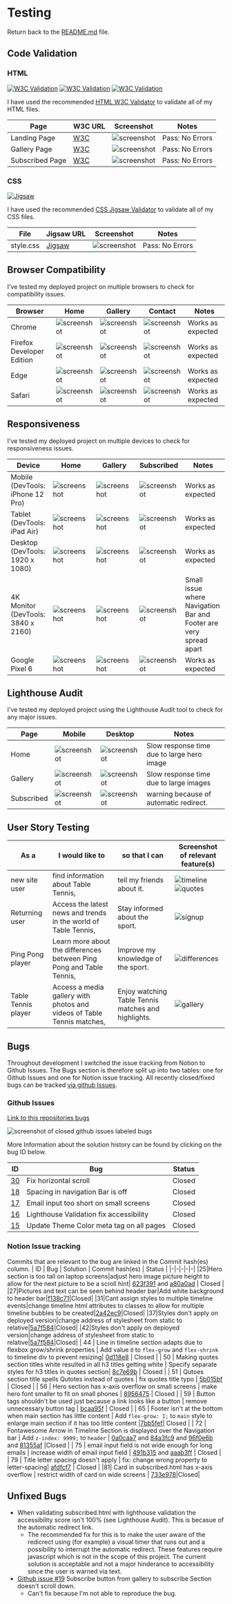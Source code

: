 # Testing

Return back to the [README.md](README.md) file.

## Code Validation

### HTML
[![W3C Validation](https://img.shields.io/w3c-validation/html?targetUrl=https%3A%2F%2Fbenschaf.github.io%2Ftabletennis-vs-pingpong%2F&label=w3c%20-%20index.html)](https://validator.w3.org/nu/?doc=https%3A%2F%2Fbenschaf.github.io%2Ftabletennis-vs-pingpong%2Findex.html)
[![W3C Validation](https://img.shields.io/w3c-validation/html?targetUrl=https%3A%2F%2Fbenschaf.github.io%2Ftabletennis-vs-pingpong%2Fgallery.html&label=w3c%20-%20gallery.html)](https://validator.w3.org/nu/?doc=https%3A%2F%2Fbenschaf.github.io%2Ftabletennis-vs-pingpong%2Fgallery.html)
[![W3C Validation](https://img.shields.io/w3c-validation/html?targetUrl=https%3A%2F%2Fbenschaf.github.io%2Ftabletennis-vs-pingpong%2Fsubscribed.html&label=w3c%20-%20subscribed.html)](https://validator.w3.org/nu/?doc=https%3A%2F%2Fbenschaf.github.io%2Ftabletennis-vs-pingpong%2Fsubscribed.html)

I have used the recommended [HTML W3C Validator](https://validator.w3.org) to validate all of my HTML files.

| Page | W3C URL | Screenshot | Notes |
| --- | --- | --- | --- |
| Landing Page | [W3C](https://validator.w3.org/nu/?doc=https%3A%2F%2Fbenschaf.github.io%2Ftabletennis-vs-pingpong%2Findex.html) | ![screenshot](documentation/images/testing/w3c-index-test.png) | Pass: No Errors |
| Gallery Page | [W3C](https://validator.w3.org/nu/?doc=https%3A%2F%2Fbenschaf.github.io%2Ftabletennis-vs-pingpong%2Fgallery.html) | ![screenshot](documentation/images/testing/w3c-gallery-test.png) | Pass: No Errors |
| Subscribed Page | [W3C](https://validator.w3.org/nu/?doc=https%3A%2F%2Fbenschaf.github.io%2Ftabletennis-vs-pingpong%2Fsubscribed.html) | ![screenshot](documentation/images/testing/w3c-subscribed-test.png) | Pass: No Errors |

### CSS

[![Jigsaw](http://jigsaw.w3.org/css-validator/images/vcss-blue)](http://jigsaw.w3.org/css-validator/validator?lang=de&profile=css3svg&uri=https%3A%2F%2Fbenschaf.github.io%2Ftabletennis-vs-pingpong%2F&usermedium=all&vextwarning=true&warning=1
)

I have used the recommended [CSS Jigsaw Validator](https://jigsaw.w3.org/css-validator) to validate all of my CSS files.

| File | Jigsaw URL | Screenshot | Notes |
| --- | --- | --- | --- |
| style.css | [Jigsaw](https://jigsaw.w3.org/css-validator/validator?uri=https%3A%2F%2Fbenschaf.github.io%2Ftabletennis-vs-pingpong) | ![screenshot](documentation/images/testing/jigsaw-style.test.png) | Pass: No Errors |

## Browser Compatibility

I've tested my deployed project on multiple browsers to check for compatibility issues.

| Browser | Home | Gallery | Contact | Notes |
| --- | --- | --- | --- | --- |
| Chrome | ![screenshot](documentation/images/testing/browser-chrome-home.png) | ![screenshot](documentation/images/testing/browser-chrome-gallery.png) | ![screenshot](documentation/images/testing/browser-chrome-subscribed.png) | Works as expected |
| Firefox Developer Edition | ![screenshot](documentation/images/testing/browser-firefox-home.png) | ![screenshot](documentation/images/testing/browser-firefox-gallery.png) | ![screenshot](documentation/images/testing/browser-firefox-subscribed.png) | Works as expected |
| Edge | ![screenshot](documentation/images/testing/browser-edge-home.png) | ![screenshot](documentation/images/testing/browser-edge-gallery.png) | ![screenshot](documentation/images/testing/browser-edge-subscribed.png) | Works as expected |
| Safari | ![screenshot](documentation/images/testing/browser-safari-home.png) | ![screenshot](documentation/images/testing/browser-safari-gallery.png) | ![screenshot](documentation/images/testing/browser-safari-subscribed.png) | Works as expected |

## Responsiveness

I've tested my deployed project on multiple devices to check for responsiveness issues.

| Device | Home | Gallery | Subscribed | Notes |
| --- | --- | --- | --- | --- |
| Mobile (DevTools: iPhone 12 Pro) | ![screenshot](documentation/images/testing/responsive-mobile-home.png) | ![screenshot](documentation/images/testing/responsive-mobile-gallery.png) | ![screenshot](documentation/images/testing/responsive-mobile-subscribed.png) | Works as expected |
| Tablet (DevTools: iPad Air) | ![screenshot](documentation/images/testing/responsive-tablet-home.png) | ![screenshot](documentation/images/testing/responsive-tablet-gallery.png) | ![screenshot](documentation/images/testing/responsive-tablet-subscribed.png) |  Works as expected |
| Desktop (DevTools: 1920 x 1080) | ![screenshot](documentation/images/testing/responsive-desktop-home.png) | ![screenshot](documentation/images/testing/responsive-desktop-gallery.png) | ![screenshot](documentation/images/testing/responsive-desktop-subscribed.png) | Works as expected |
| 4K Monitor (DevTools: 3840 x 2160) | ![screenshot](documentation/images/testing/responsive-4k-home.png) | ![screenshot](documentation/images/testing/responsive-4k-gallery.png) | ![screenshot](documentation/images/testing/responsive-4k-subscribed.png) | Small issue where Navigation Bar and Footer are very spread apart |
| Google Pixel 6 | ![screenshot](documentation/images/testing/responsive-pixel-home.png) | ![screenshot](documentation/images/testing/responsive-pixel-gallery.png) | ![screenshot](documentation/images/testing/responsive-pixel-subscribed.png) | Works as expected |

## Lighthouse Audit

I've tested my deployed project using the Lighthouse Audit tool to check for any major issues.

| Page | Mobile | Desktop | Notes |
| --- | --- | --- | --- |
| Home | ![screenshot](documentation/images/testing/lighthouse-home-mobile.png) | ![screenshot](documentation/images/testing/lighthouse-home-desktop.png) | Slow response time due to large hero image  |
| Gallery | ![screenshot](documentation/images/testing/lighthouse-gallery-mobile.png) | ![screenshot](documentation/images/testing/lighthouse-gallery-desktop.png) | Slow response time due to large images |
| Subscribed | ![screenshot](documentation/images/testing/lighthouse-subscribed-mobile.png) | ![screenshot](documentation/images/testing/lighthouse-subscribed-desktop.png) | warning because of automatic redirect. |

## User Story Testing

|As a|I would like to|so that I can|Screenshot of relevant feature(s)|
|-|-|-|-|
|new site user|find information about Table Tennis,|tell my friends about it.|![timeline](documentation/images/screenshots/screenshot-timeline.png) ![quotes](documentation/images/screenshots/screencast-quotes-slider.gif)
|Returning user|Access the latest news and trends in the world of Table Tennis,|Stay informed about the sport.|![signup](documentation/images/screenshots/screenshot-signup.png)|
|Ping Pong player|Learn more about the differences between Ping Pong and Table Tennis,|Improve my knowledge of the sport.|![differences](documentation/images/screenshots/screenshot-differences.png)
|Table Tennis player|Access a media gallery with photos and videos of Table Tennis matches,|Enjoy watching Table Tennis matches and highlights.|![gallery](documentation/images/screenshots/screencast-gallery.gif) |

## Bugs

Throughout development I switched the issue tracking from Notion to Github Issues. The Bugs section is therefore split up into two tables: one for Github Issues and one for Notion issue tracking.
All recently closed/fixed bugs can be tracked [via github Issues](https://github.com/benschaf/tabletennis-vs-pingpong/issues?q=is%3Aissue+is%3Aclosed).

### Github Issues

[Link to this repositories bugs](https://github.com/benschaf/tabletennis-vs-pingpong/issues?q=is%3Aissue+is%3Aclosed+label%3Abug)

![screenshot of closed github issues labeled bugs](documentation/images/testing/issues-isclosed-labelbug.png)

More Information about the solution history can be found by clicking on the bug ID below.

| **ID** | **Bug** | **Status** |
| --- | --- | --- |
| [30](https://github.com/benschaf/tabletennis-vs-pingpong/issues/30) | Fix horizontal scroll | Closed |
| [18](https://github.com/benschaf/tabletennis-vs-pingpong/issues/18) | Spacing in navigation Bar is off | Closed |
| [17](https://github.com/benschaf/tabletennis-vs-pingpong/issues/17) | Email input too short on small screens | Closed |
| [16](https://github.com/benschaf/tabletennis-vs-pingpong/issues/16) | Lighthouse Validation fix accessibility | Closed |
| [15](https://github.com/benschaf/tabletennis-vs-pingpong/issues/15) | Update Theme Color meta tag on all pages | Closed |

### Notion Issue tracking
Commits that are relevant to the bug are linked in the Commit hash(es) column.
| ID | Bug | Solution | Commit hash(es) | Status |
|-|-|-|-|-|
|25|Hero section is too tall on laptop screens|adjust hero image picture height to allow for the next picture to be a scroll hint| [623f391](/../../commit/623f3910ba16ebd2d04c164753fd70557f394558) and [a80a0ad](/../../commit/a80a0ad2bf6077d61da9c1f84a061a597b065db0) | Closed |
|27|Pictures and text can be seen behind header bar|Add white background to header bar|[f138c71](/../../commit/f138c719a15af91506896fbf512943c5cf065b3d)|Closed|
|31|Cant assign styles to multiple timeline events|change timeline html attributes to classes to allow for multiple timeline bubbles to be created|[2a42ec9](/../../commit/2a42ec91d9174c4ce732545e997d130a5c13f34a)|Closed|
|37|Styles don't apply on deployed version|change address of stylesheet from static to relative|[5a7f584](/../../commit/5a7f584b7caeb6b8ed27e5aaae0cdf1b958707ed)|Closed|
|42|Styles don't apply on deployed version|change address of stylesheet from static to relative|[5a7f584](/../../commit/5a7f584b7caeb6b8ed27e5aaae0cdf1b958707ed)|Closed|
| 44 | Line in timeline section adapts due to flexbox grow/shrink properties | Add value `0` to `flex-grow` and `flex-shrink` to timeline div to prevent resizing| [0d118e8](/../../commit/0d118e87ad8aa93cce293dc29aff55a0f321f706) | Closed |
| 50 | Making quotes section titles white resulted in all h3 titles getting white | Specify separate styles for h3 titles in quotes section| [8c7e69b](/../../commit/8c7e69b966fecc2169487e53a9881acf8a19cfae) | Closed |
| 51 | Qutoes section title spells Qutotes instead of quotes | fix quotes title typo | [5b015bf](/../../commit/5b015bf52b0f0183e608aefc05702604a137e45e) | Closed |
| 56 | Hero section has x-axis overflow on small screens | make hero font smaller to fit on small phones | [8956475](/../../commit/8956475965cf7dd3bbf2d706483829b136074b82) | Closed |
| 59 | Button tags shouldn't be used just because a link looks like a button | remove unnecessary button tag | [bcaa95f](/../../commit/bcaa95fe48100ec2ac230e5117514ebd864d8627) | Closed |
| 65 | Footer isn't at the bottom when main section has little content | Add `flex-grow: 1;` to `main` style to enlarge main section if it has too little content |[7bb5fef](/../../commit/7bb5fef0e7b9b81b863849f29370ce9136f0542c)| Closed |
| 72 | Fontawesome Arrow in Timeline Section is displayed over the Navigation bar | Add `z-index: 9999;` to `header` | [0a0caa7](/../../commit/0a0caa703678f458155e6879dd613929b3cc4de5) and [84a3fc9](/../../commit/84a3fc9237c078838170e94269b4f5a6d2340267) and [96f0e6b](/../../commit/96f0e6ba0472c71924d1231bb3491290fd5bca22) and [81355af](/../../commit/81355afe456ea6403d48b923808bdc16325ae689) |Closed |
| 75 | email input field is not wide enough for long emails | increase width of email input field | [491b315](/../../commit/491b315fc3d033dcd5a9d42f9325235cd7837190) and [aaab3ff](/../../commit/aaab3fffaef44c136a0bfc665a1a8c715fed0f05) | Closed |
| 79 | Title letter spacing doesn't apply | fix: change wrong property to letter-spacing| [afdfcf7](/../../commit/afdfcf72b93a05da0ec7cb9bf600fac26ded5a42) | Closed |
|81| Card in subscribed.html has x-axis overflow | restrict width of card on wide screens | [733e978](/../../commit/733e9781394309a3465e7c53ed65e821e3e125b5)|Closed|


## Unfixed Bugs

- When validating subscribed.html with lighthouse validation the accessibility score isn't 100% (see Lighthouse Audit). This is becasue of the automatic redirect link. 
    - The recommended fix for this is to make the user aware of the redicrect using (for example) a visual timer that runs out and a possibility to interrupt the automatic redirect. These features require javascript which is not in the scope of this project. The current solution is acceptable and not a major hinderance to accessibility since the user is warned via text.
- [Github issue #19](https://github.com/benschaf/tabletennis-vs-pingpong/issues/19) Subscribe button from gallery to subscribe Section doesn't scroll down.
    - Can't fix because I'm not able to reproduce the bug.
